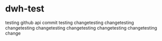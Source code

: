 # dwh-test
testing github api commit 
testing changetesting changetesting changetesting changetesting changetesting changetesting changetesting change